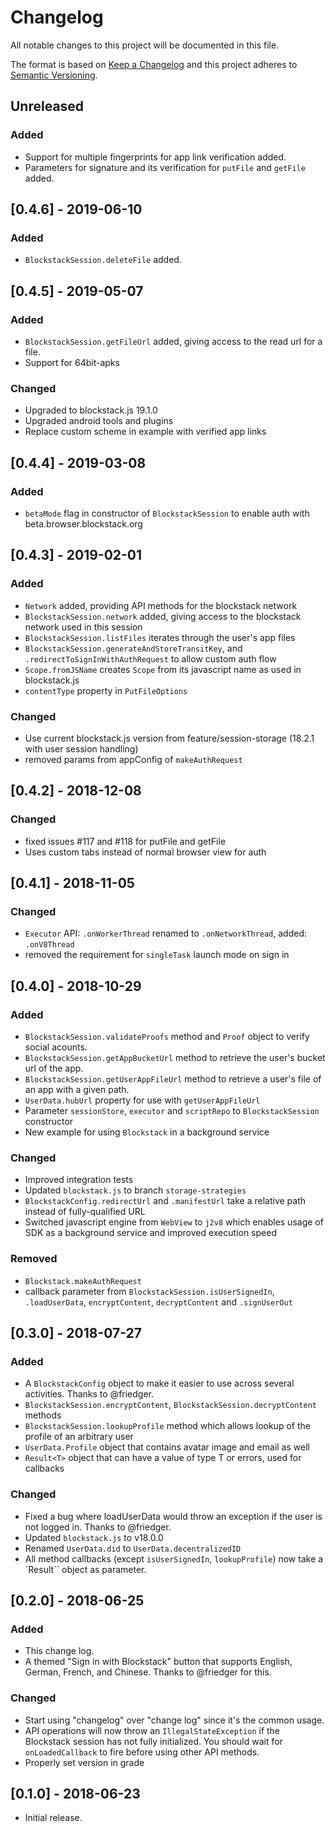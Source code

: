 # Changelog
All notable changes to this project will be documented in this file.

The format is based on [Keep a Changelog](https://keepachangelog.com/en/1.0.0/)
and this project adheres to [Semantic Versioning](https://semver.org/spec/v2.0.0.html).

## Unreleased

### Added
- Support for multiple fingerprints for app link verification added.
- Parameters for signature and its verification for `putFile` and `getFile` added.

## [0.4.6] - 2019-06-10

### Added
- `BlockstackSession.deleteFile` added.


## [0.4.5] - 2019-05-07

### Added
- `BlockstackSession.getFileUrl` added, giving access to the read url for a file.
- Support for 64bit-apks

### Changed
- Upgraded to blockstack.js 19.1.0
- Upgraded android tools and plugins
- Replace custom scheme in example with verified app links

## [0.4.4] - 2019-03-08

### Added
- `betaMode` flag in constructor of `BlockstackSession` to enable auth with beta.browser.blockstack.org

## [0.4.3] - 2019-02-01

### Added
- `Network` added, providing API methods for the blockstack network
- `BlockstackSession.network` added, giving access to the blockstack network used in this session
- `BlockstackSession.listFiles` iterates through the user's app files
- `BlockstackSession.generateAndStoreTransitKey`, and `.redirectToSignInWithAuthRequest` to allow custom auth flow
- `Scope.fromJSName` creates `Scope` from its javascript name as used in blockstack.js
- `contentType` property in `PutFileOptions`


### Changed
- Use current blockstack.js version from feature/session-storage (18.2.1 with user session handling)
- removed params from appConfig of `makeAuthRequest`



## [0.4.2] - 2018-12-08

### Changed
- fixed issues #117 and #118 for putFile and getFile
- Uses custom tabs instead of normal browser view for auth

## [0.4.1] - 2018-11-05

### Changed
- `Executor` API: `.onWorkerThread` renamed to `.onNetworkThread`, added: `.onV8Thread`
- removed the requirement for `singleTask` launch mode on sign in


## [0.4.0] - 2018-10-29

### Added
- `BlockstackSession.validateProofs` method and `Proof` object to verify social acounts.
- `BlockstackSession.getAppBucketUrl` method to retrieve the user's bucket url of the app.
- `BlockstackSession.getUserAppFileUrl` method to retrieve a user's file of an app with a given path.
- `UserData.hubUrl` property for use with `getUserAppFileUrl`
- Parameter `sessionStore`, `executor` and `scriptRepo` to `BlockstackSession` constructor
- New example for using `Blockstack` in a background service


### Changed
- Improved integration tests
- Updated `blockstack.js` to branch `storage-strategies`
- `BlockstackConfig.redirectUrl` and `.manifestUrl` take a relative path
  instead of fully-qualified URL
- Switched javascript engine from `WebView` to `j2v8` which enables
  usage of SDK as a background service and improved execution speed

### Removed
- `Blockstack.makeAuthRequest`
- callback parameter from `BlockstackSession.isUserSignedIn`, `.loadUserData`, `encryptContent`, `decryptContent` and `.signUserOut`

## [0.3.0] - 2018-07-27

### Added
- A `BlockstackConfig` object to make it easier to use across several activities. Thanks
to @friedger.
- `BlockstackSession.encryptContent`, `BlockstackSession.decryptContent` methods
- `BlockstackSession.lookupProfile` method which allows lookup of the profile of an arbitrary user
- `UserData.Profile` object that contains avatar image and email as well
- `Result<T>` object that can have a value of type T or errors, used for callbacks

### Changed
- Fixed a bug where loadUserData would throw an exception if the user is not logged in.
Thanks to @friedger.
- Updated `blockstack.js` to v18.0.0
- Renamed `UserData.did` to `UserData.decentralizedID`
- All method callbacks (except `isUserSignedIn`, `lookupProfile`) now take a `Result<T>`` object as parameter.


## [0.2.0] - 2018-06-25

### Added
- This change log.
- A themed "Sign in with Blockstack" button that supports English, German, French,
and Chinese. Thanks to @friedger for this.

### Changed
- Start using "changelog" over "change log" since it's the common usage.
- API operations will now throw an `IllegalStateException` if the Blockstack
session has not fully initialized. You should wait for `onLoadedCallback`
to fire before using other API methods.
- Properly set version in grade

## [0.1.0] - 2018-06-23
- Initial release.
